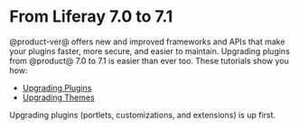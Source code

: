 # From Liferay 7.0 to 7.1 [](id=from-liferay-7-0-to-7-1)

@product-ver@ offers new and improved frameworks and APIs that make your plugins
faster, more secure, and easier to maintain. Upgrading plugins from @product@
7.0 to 7.1 is easier than ever too. These tutorials show you how:

- [Upgrading Plugins](/develop/tutorials/-/knowledge_base/7-1/upgrading-plugins-from-liferay-7-0-to-7-1)
- [Upgrading Themes](/develop/tutorials/-/knowledge_base/7-1/upgrading-7-0-themes-to-7-1)

Upgrading plugins (portlets, customizations, and extensions) is up first. 
